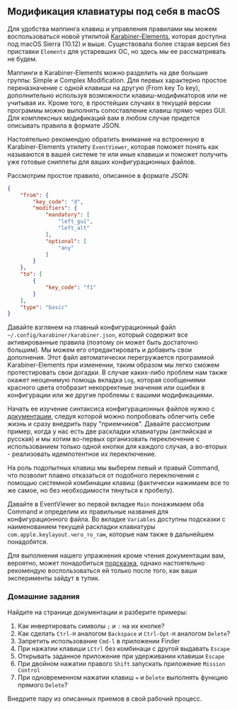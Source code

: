 ## Модификация клавиатуры под себя в macOS

Для удобства маппинга клавиш и управления правилами мы можем воспользоваться
новой утилитой
[Karabiner-Elements](https://github.com/tekezo/Karabiner-Elements), которая
доступна под macOS Sierra (10.12) и выше. Существовала более старая версия без
приставки `Elements` для устаревших ОС, но здесь мы ее рассматривать не будем.

Маппинги в Karabiner-Elements можно разделить на две большие группы: Simple и
Complex Modification. Для первых характерно простое переназначение с одной клавиши на
другую (From key To key), дополнительно используя возможности
клавиш-модификаторов или не учитывая их. Кроме того, в простейших случаях в
текущей версии программы можно выполнять сопоставление клавиш прямо через GUI.
Для комплексных модификаций вам в любом случае придется описывать правила в
формате JSON.

Настоятельно рекомендую обратить внимание на встроенную в Karabiner-Elements
утилиту `EventViewer`, которая поможет понять как называются в вашей системе те
или иные клавиши и поможет получить уже готовые сниппеты для ваших
конфигурационных файлов.

Рассмотрим простое правило, описанное в формате JSON:

```json
{
    "from": {
        "key_code": "d",
        "modifiers": {
            "mandatory": [
                "left_gui",
                "left_alt"
            ],
            "optional": [
                "any"
            ]
        }
    },
    "to": [
        {
            "key_code": "f1"
        }
    ],
    "type": "basic"
}
```

Давайте взглянем на главный конфигурационный файл
`~/.config/karabiner/karabiner.json`, который содержит все активированные
правила (поэтому он может быть достаточно большим). Мы можем его
отредактировать и добавить свои дополнения. Этот файл автоматически
перегружается программой Karabiner-Elements при изменении, таким образом мы
легко сможем протестировать свои догадки. В случае каких-либо проблем нам также
окажет неоценимую помощь вкладка `Log`, которая сообщениями красного цвета
отобразит некорректные значения или ошибки в конфигурации или же другие проблемы
с вашими модификациями.

Начать ее изучение синтаксиса конфигурационных файлов нужно с
[документации](https://pqrs.org/osx/karabiner/json.html), следуя которой можно
попробовать облегчить себе жизнь и сразу внедрить пару "приемчиков". Давайте
рассмотрим пример, когда у нас есть две раскладки клавиатуры (английская и
русская) и мы хотим во-первых организовать переключение с использованием только
одной кнопки для каждого случая, а во-вторых - реализовать идемпотентное их
переключение.

На роль подопытных клавиш мы выберем левый и правый Command, что позволит плавно
отказаться от подобного переключения с помощью системной комбинации клавиш
(фактически нажимаем все то же самое, но без необходимости тянуться к пробелу).

Давайте в EventViewer во первой вкладке `Main` понажимаем оба Command и
определим их правильные названия для конфигурационного файла. Во вкладке
`Variables` доступны подсказки с наименованием текущей раскладки клавиатуры
`com.apple.keylayout.чего_то_там`, которые нам также в дальнейшем понадобятся.

Для выполнения нашего упражнения кроме чтения документации вам, вероятно, может
понадобиться
[подсказка](https://github.com/pqrs-org/KE-complex_modifications/blob/master/src/json/example_select_input_source.json.erb),
однако настоятельно рекомендую воспользоваться ей только после того, как ваши
эксперименты зайдут в тупик.

### Домашние задания

Найдите на странице документации и разберите примеры:
1. Как инвертировать символы `;` и `:` на их кнопке?
2. Как сделать `Ctrl-H` аналогом `Backspace` и `Ctrl-Opt-H` аналогом `Delete`?
3. Запретить использование `Cmd-l` в приложении Finder
4. При нажатии клавиши `LCtrl` без комбинаци с другой выдавать `Escape`
5. Открывать заданное приложение при удерживании клавиши `Escape`
6. При двойном нажатии правого `Shift` запускать приложение `Mission Control`
7. При одновременном нажатии клавиш `=` и `Delete` выполнять функцию прямого
   `Delete`?

Внедрите пару из описанных приемов в свой рабочий процесс.

